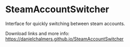 # SteamAccountSwitcher
Interface for quickly switching between steam accounts.

Download links and more info: https://danielchalmers.github.io/SteamAccountSwitcher
